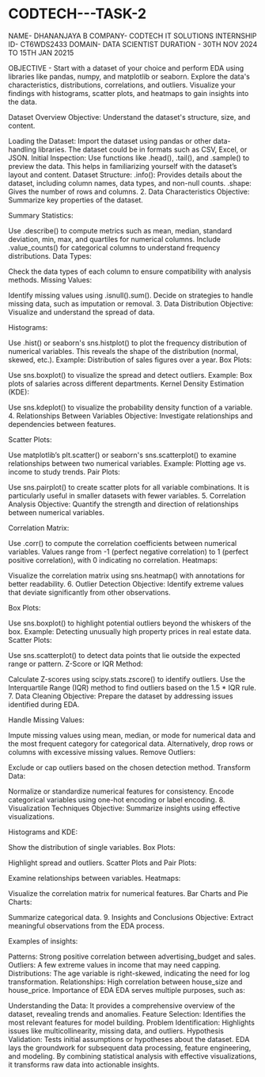 # CODTECH---TASK-2


NAME- DHANANJAYA B
COMPANY- CODTECH IT SOLUTIONS 
INTERNSHIP ID- CT6WDS2433 
DOMAIN- DATA SCIENTIST 
DURATION - 30TH NOV 2024 TO 15TH JAN 20215

OBJECTIVE - 
Start with a dataset of your choice and perform EDA using libraries like pandas, numpy,
and matplotlib or seaborn. Explore the data's characteristics, distributions, correlations,
and outliers. Visualize your findings with histograms, scatter plots, and heatmaps to
gain insights into the data.


Dataset Overview
Objective: Understand the dataset's structure, size, and content.

Loading the Dataset: Import the dataset using pandas or other data-handling libraries. The dataset could be in formats such as CSV, Excel, or JSON.
Initial Inspection: Use functions like .head(), .tail(), and .sample() to preview the data. This helps in familiarizing yourself with the dataset’s layout and content.
Dataset Structure:
.info(): Provides details about the dataset, including column names, data types, and non-null counts.
.shape: Gives the number of rows and columns.
2. Data Characteristics
Objective: Summarize key properties of the dataset.

Summary Statistics:

Use .describe() to compute metrics such as mean, median, standard deviation, min, max, and quartiles for numerical columns.
Include .value_counts() for categorical columns to understand frequency distributions.
Data Types:

Check the data types of each column to ensure compatibility with analysis methods.
Missing Values:

Identify missing values using .isnull().sum().
Decide on strategies to handle missing data, such as imputation or removal.
3. Data Distribution
Objective: Visualize and understand the spread of data.

Histograms:

Use .hist() or seaborn's sns.histplot() to plot the frequency distribution of numerical variables. This reveals the shape of the distribution (normal, skewed, etc.).
Example: Distribution of sales figures over a year.
Box Plots:

Use sns.boxplot() to visualize the spread and detect outliers.
Example: Box plots of salaries across different departments.
Kernel Density Estimation (KDE):

Use sns.kdeplot() to visualize the probability density function of a variable.
4. Relationships Between Variables
Objective: Investigate relationships and dependencies between features.

Scatter Plots:

Use matplotlib’s plt.scatter() or seaborn's sns.scatterplot() to examine relationships between two numerical variables.
Example: Plotting age vs. income to study trends.
Pair Plots:

Use sns.pairplot() to create scatter plots for all variable combinations. It is particularly useful in smaller datasets with fewer variables.
5. Correlation Analysis
Objective: Quantify the strength and direction of relationships between numerical variables.

Correlation Matrix:

Use .corr() to compute the correlation coefficients between numerical variables.
Values range from -1 (perfect negative correlation) to 1 (perfect positive correlation), with 0 indicating no correlation.
Heatmaps:

Visualize the correlation matrix using sns.heatmap() with annotations for better readability.
6. Outlier Detection
Objective: Identify extreme values that deviate significantly from other observations.

Box Plots:

Use sns.boxplot() to highlight potential outliers beyond the whiskers of the box.
Example: Detecting unusually high property prices in real estate data.
Scatter Plots:

Use sns.scatterplot() to detect data points that lie outside the expected range or pattern.
Z-Score or IQR Method:

Calculate Z-scores using scipy.stats.zscore() to identify outliers.
Use the Interquartile Range (IQR) method to find outliers based on the 1.5 * IQR rule.
7. Data Cleaning
Objective: Prepare the dataset by addressing issues identified during EDA.

Handle Missing Values:

Impute missing values using mean, median, or mode for numerical data and the most frequent category for categorical data.
Alternatively, drop rows or columns with excessive missing values.
Remove Outliers:

Exclude or cap outliers based on the chosen detection method.
Transform Data:

Normalize or standardize numerical features for consistency.
Encode categorical variables using one-hot encoding or label encoding.
8. Visualization Techniques
Objective: Summarize insights using effective visualizations.

Histograms and KDE:

Show the distribution of single variables.
Box Plots:

Highlight spread and outliers.
Scatter Plots and Pair Plots:

Examine relationships between variables.
Heatmaps:

Visualize the correlation matrix for numerical features.
Bar Charts and Pie Charts:

Summarize categorical data.
9. Insights and Conclusions
Objective: Extract meaningful observations from the EDA process.

Examples of insights:

Patterns: Strong positive correlation between advertising_budget and sales.
Outliers: A few extreme values in income that may need capping.
Distributions: The age variable is right-skewed, indicating the need for log transformation.
Relationships: High correlation between house_size and house_price.
Importance of EDA
EDA serves multiple purposes, such as:

Understanding the Data: It provides a comprehensive overview of the dataset, revealing trends and anomalies.
Feature Selection: Identifies the most relevant features for model building.
Problem Identification: Highlights issues like multicollinearity, missing data, and outliers.
Hypothesis Validation: Tests initial assumptions or hypotheses about the dataset.
EDA lays the groundwork for subsequent data processing, feature engineering, and modeling. By combining statistical analysis with effective visualizations, it transforms raw data into actionable insights.













